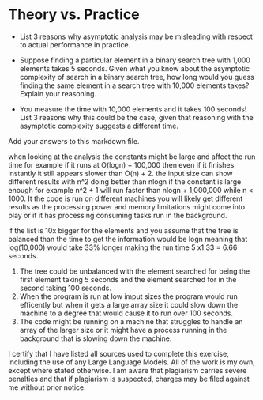 # Theory vs. Practice

- List 3 reasons why asymptotic analysis may be misleading with respect to
  actual performance in practice.

- Suppose finding a particular element in a binary search tree with 1,000
  elements takes 5 seconds. Given what you know about the asymptotic complexity
  of search in a binary search tree, how long would you guess finding the same
  element in a search tree with 10,000 elements takes? Explain your reasoning.

- You measure the time with 10,000 elements and it takes 100 seconds! List 3
  reasons why this could be the case, given that reasoning with the asymptotic
  complexity suggests a different time.

Add your answers to this markdown file.

 when looking at the analysis the constants might be large and affect the run time for example if it runs at O(logn) + 100,000 then even if it finishes instantly it still appears slower than O(n) + 2.
 the input size can show different results with n^2 doing better than nlogn if the constant is large enough for example n^2 + 1 will run faster than nlogn + 1,000,000 while n < 1000.
 It the code is run on different machines you will likely get different results as the processing power and memory limitations might come into play or if it has processing consuming tasks run in the background.

 if the list is 10x bigger for the elements and you assume that the tree is balanced than the time to get the information would be logn meaning that log(10,000) would take 33% longer
 making the run time 5 x1.33 = 6.66 seconds.

1. The tree could be unbalanced with the element searched for being the first element taking 5 seconds and the element searched for in the second taking 100 seconds.
2. When the program is run at low imput sizes the program would run efficently but when it gets a large array size it could slow down the machine to a degree that would cause it to run over 100 seconds.
3. The code might be running on a machine that struggles to handle an array of the larger size or it might have a process running in the background that is slowing down the machine.
 


I certify that I have listed all sources used to complete this exercise, including the use of any Large Language Models. All of the work is my own, except where stated otherwise. I am aware that plagiarism carries severe penalties and that if plagiarism is suspected, charges may be filed against me without prior notice.
